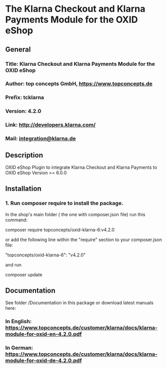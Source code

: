 The Klarna Checkout and Klarna Payments Module for the OXID eShop
=================================================================

## General ##

### Title: Klarna Checkout and Klarna Payments Module for the OXID eShop
### Author: top concepts GmbH, https://www.topconcepts.de
### Prefix: tcklarna
### Version: 4.2.0
### Link: http://developers.klarna.com/
### Mail: integration@klarna.de

## Description ##

OXID eShop Plugin to integrate Klarna Checkout and Klarna Payments to OXID eShop Version >= 6.0.0

## Installation ##


### 1. Run composer require to install the package.

In the shop's main folder ( the one with composer.json file) run this command:

  composer require topconcepts/oxid-klarna-6:v4.2.0

or add the following line within the "require" section to your composer.json file:

  "topconcepts/oxid-klarna-6": "v4.2.0"

and run 

  composer update
  

## Documentation ##

See folder /Documentation in this package or download latest manuals here:

### In English: https://www.topconcepts.de/customer/klarna/docs/klarna-module-for-oxid-en-4.2.0.pdf
### In German: https://www.topconcepts.de/customer/klarna/docs/klarna-module-for-oxid-de-4.2.0.pdf
